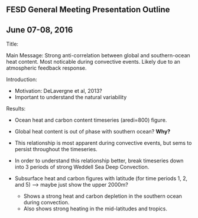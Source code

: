 ## FESD General Meeting Presentation Outline
## June 07-08, 2016

Title: 

Main Message: Strong anti-correlation between global and southern-ocean heat content. Most noticable during convective events. Likely due to an atmospheric feedback response. 

Introduction: 
- Motivation: DeLavergne et al, 2013? 
- Important to understand the natural variability 

Results: 
 - Ocean heat and carbon content timeseries (aredi=800) figure. 
  - Global heat content is out of phase with southern ocean? **Why?**
  - This relationship is most apparent during convective events, but sems to persist throughout the timeseries. 

- In order to understand this relationship better, break timeseries down into 3 periods of strong Weddell Sea Deep Convection. 
- Subsurface heat and carbon figures with latitude (for time periods 1, 2, and 5) --> maybe just show the upper 2000m? 
  - Shows a strong heat and carbon depletion in the southern ocean during convection. 
  - Also shows strong heating in the mid-latitudes and tropics. 